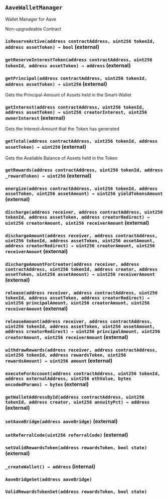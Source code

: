 ## `AaveWalletManager`

Wallet Manager for Aave


Non-upgradeable Contract


### `isReserveActive(address contractAddress, uint256 tokenId, address assetToken) → bool` (external)





### `getReserveInterestToken(address contractAddress, uint256 tokenId, address assetToken) → address` (external)





### `getPrincipal(address contractAddress, uint256 tokenId, address assetToken) → uint256` (external)

Gets the Principal-Amount of Assets held in the Smart-Wallet




### `getInterest(address contractAddress, uint256 tokenId, address assetToken) → uint256 creatorInterest, uint256 ownerInterest` (external)

Gets the Interest-Amount that the Token has generated




### `getTotal(address contractAddress, uint256 tokenId, address assetToken) → uint256` (external)

Gets the Available Balance of Assets held in the Token




### `getRewards(address contractAddress, uint256 tokenId, address _rewardToken) → uint256` (external)





### `energize(address contractAddress, uint256 tokenId, address assetToken, uint256 assetAmount) → uint256 yieldTokensAmount` (external)





### `discharge(address receiver, address contractAddress, uint256 tokenId, address assetToken, address creatorRedirect) → uint256 creatorAmount, uint256 receiverAmount` (external)





### `dischargeAmount(address receiver, address contractAddress, uint256 tokenId, address assetToken, uint256 assetAmount, address creatorRedirect) → uint256 creatorAmount, uint256 receiverAmount` (external)





### `dischargeAmountForCreator(address receiver, address contractAddress, uint256 tokenId, address creator, address assetToken, uint256 assetAmount) → uint256 receiverAmount` (external)





### `release(address receiver, address contractAddress, uint256 tokenId, address assetToken, address creatorRedirect) → uint256 principalAmount, uint256 creatorAmount, uint256 receiverAmount` (external)





### `releaseAmount(address receiver, address contractAddress, uint256 tokenId, address assetToken, uint256 assetAmount, address creatorRedirect) → uint256 principalAmount, uint256 creatorAmount, uint256 receiverAmount` (external)





### `withdrawRewards(address receiver, address contractAddress, uint256 tokenId, address rewardsToken, uint256 rewardsAmount) → uint256 amount` (external)





### `executeForAccount(address contractAddress, uint256 tokenId, address externalAddress, uint256 ethValue, bytes encodedParams) → bytes` (external)





### `getWalletAddressById(address contractAddress, uint256 tokenId, address creator, uint256 annuityPct) → address` (external)





### `setAaveBridge(address aaveBridge)` (external)





### `setReferralCode(uint256 referralCode)` (external)





### `setValidRewardsToken(address rewardsToken, bool state)` (external)





### `_createWallet() → address` (internal)






### `AaveBridgeSet(address aaveBridge)`





### `ValidRewardsTokenSet(address rewardsToken, bool state)`





